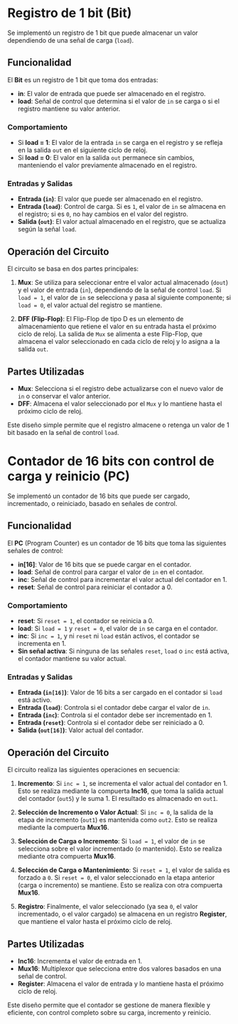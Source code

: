 # Registro de 1 bit (Bit)

Se implementó un registro de 1 bit que puede almacenar un valor dependiendo de una señal de carga (`load`). 

## Funcionalidad

El **Bit** es un registro de 1 bit que toma dos entradas:

- **in**: El valor de entrada que puede ser almacenado en el registro.
- **load**: Señal de control que determina si el valor de `in` se carga o si el registro mantiene su valor anterior.

### Comportamiento

- Si **load = 1**: El valor de la entrada `in` se carga en el registro y se refleja en la salida `out` en el siguiente ciclo de reloj.
- Si **load = 0**: El valor en la salida `out` permanece sin cambios, manteniendo el valor previamente almacenado en el registro.

### Entradas y Salidas

- **Entrada (`in`)**: El valor que puede ser almacenado en el registro.
- **Entrada (`load`)**: Control de carga. Si es `1`, el valor de `in` se almacena en el registro; si es `0`, no hay cambios en el valor del registro.
- **Salida (`out`)**: El valor actual almacenado en el registro, que se actualiza según la señal `load`.

## Operación del Circuito

El circuito se basa en dos partes principales:

1. **Mux**: Se utiliza para seleccionar entre el valor actual almacenado (`dout`) y el valor de entrada (`in`), dependiendo de la señal de control `load`. Si `load = 1`, el valor de `in` se selecciona y pasa al siguiente componente; si `load = 0`, el valor actual del registro se mantiene.
  
2. **DFF (Flip-Flop)**: El Flip-Flop de tipo D es un elemento de almacenamiento que retiene el valor en su entrada hasta el próximo ciclo de reloj. La salida de `Mux` se alimenta a este Flip-Flop, que almacena el valor seleccionado en cada ciclo de reloj y lo asigna a la salida `out`.

## Partes Utilizadas

- **Mux**: Selecciona si el registro debe actualizarse con el nuevo valor de `in` o conservar el valor anterior.
- **DFF**: Almacena el valor seleccionado por el `Mux` y lo mantiene hasta el próximo ciclo de reloj.

Este diseño simple permite que el registro almacene o retenga un valor de 1 bit basado en la señal de control `load`.

# Contador de 16 bits con control de carga y reinicio (PC)

Se implementó un contador de 16 bits que puede ser cargado, incrementado, o reiniciado, basado en señales de control.

## Funcionalidad

El **PC** (Program Counter) es un contador de 16 bits que toma las siguientes señales de control:

- **in[16]**: Valor de 16 bits que se puede cargar en el contador.
- **load**: Señal de control para cargar el valor de `in` en el contador.
- **inc**: Señal de control para incrementar el valor actual del contador en 1.
- **reset**: Señal de control para reiniciar el contador a 0.

### Comportamiento

- **reset**: Si `reset = 1`, el contador se reinicia a 0.
- **load**: Si `load = 1` y `reset = 0`, el valor de `in` se carga en el contador.
- **inc**: Si `inc = 1`, y ni `reset` ni `load` están activos, el contador se incrementa en 1.
- **Sin señal activa**: Si ninguna de las señales `reset`, `load` o `inc` está activa, el contador mantiene su valor actual.

### Entradas y Salidas

- **Entrada (`in[16]`)**: Valor de 16 bits a ser cargado en el contador si `load` está activo.
- **Entrada (`load`)**: Controla si el contador debe cargar el valor de `in`.
- **Entrada (`inc`)**: Controla si el contador debe ser incrementado en 1.
- **Entrada (`reset`)**: Controla si el contador debe ser reiniciado a 0.
- **Salida (`out[16]`)**: Valor actual del contador.

## Operación del Circuito

El circuito realiza las siguientes operaciones en secuencia:

1. **Incremento**: Si `inc = 1`, se incrementa el valor actual del contador en 1. Esto se realiza mediante la compuerta **Inc16**, que toma la salida actual del contador (`out5`) y le suma 1. El resultado es almacenado en `out1`.

2. **Selección de Incremento o Valor Actual**: Si `inc = 0`, la salida de la etapa de incremento (`out1`) es mantenida como `out2`. Esto se realiza mediante la compuerta **Mux16**.

3. **Selección de Carga o Incremento**: Si `load = 1`, el valor de `in` se selecciona sobre el valor incrementado (o mantenido). Esto se realiza mediante otra compuerta **Mux16**.

4. **Selección de Carga o Mantenimiento**: Si `reset = 1`, el valor de salida es forzado a `0`. Si `reset = 0`, el valor seleccionado en la etapa anterior (carga o incremento) se mantiene. Esto se realiza con otra compuerta **Mux16**.

5. **Registro**: Finalmente, el valor seleccionado (ya sea `0`, el valor incrementado, o el valor cargado) se almacena en un registro **Register**, que mantiene el valor hasta el próximo ciclo de reloj.

## Partes Utilizadas

- **Inc16**: Incrementa el valor de entrada en 1.
- **Mux16**: Multiplexor que selecciona entre dos valores basados en una señal de control.
- **Register**: Almacena el valor de entrada y lo mantiene hasta el próximo ciclo de reloj.

Este diseño permite que el contador se gestione de manera flexible y eficiente, con control completo sobre su carga, incremento y reinicio.

